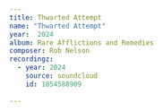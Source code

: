 ```yaml
---
title: Thwarted Attempt
name: "Thwarted Attempt"
year:  2024
album: Rare Afflictions and Remedies 
composer: Rob Nelson
recordingz:
  - year: 2024
    source: soundcloud
    id: 1854588909
 
---
```



